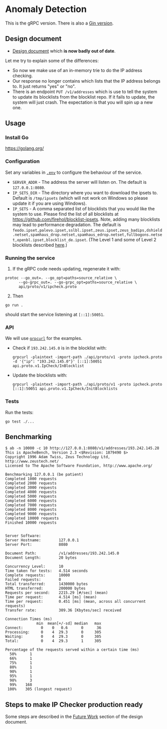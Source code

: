 # Anomaly Detection

This is the gRPC version. There is also a [Gin version](https://github.com/siyopao/ipcheck/tree/gin-version).

## Design document

 - [Design document](https://docs.google.com/document/d/1i_hwcNFGmx_v72G_TZ9YjHjzUM6Yv74tvBlvb_CoHfU/edit#) which **is now badly out of date**.

 Let me try to explain some of the differences:
 - So now we make use of an in-memory trie to do the IP address checking.
 - Our response no longer contains which lists that the IP address belongs to. It just returns "yes" or "no".
 - There is an endpoint `PUT /v1/addresses` which is use to tell the system to update its blocklists from the blocklist repo. If it fails to update, the system will just crash. The expectation is that you will spin up a new one.

## Usage

### Install Go

https://golang.org/

### Configuration

Set any variables in [`.env`](./.env) to configure the behaviour of the service.

- `SERVER_ADDR` - The address the server will listen on. The default is `127.0.0.1:8080`.
- `IP_SETS_DIR` - The directory where you want to download the ipsets to. Default is `/tmp/ipsets` (which will not work on Windows so please update it if you are using Windows).
- `IP_SETS` - A comma separated list of blocklists that you would like the system to use. Please find the list of all blocklists at https://github.com/firehol/blocklist-ipsets. Note, adding many blocklists may lead to performance degradation. The default is `feodo.ipset,palevo.ipset,sslbl.ipset,zeus.ipset,zeus_badips,dshield.netset,spamhaus_drop.netset,spamhaus_edrop.netset,fullbogons.netset,openbl.ipset,blocklist_de.ipset`. (The Level 1 and some of Level 2 blocklists described [here](https://github.com/firehol/blocklist-ipsets#which-ones-to-use).)

### Running the service

1. If the gRPC code needs updating, regenerate it with:
  ```
  protoc --go_out=. --go_opt=paths=source_relative \
        --go-grpc_out=. --go-grpc_opt=paths=source_relative \
        api/proto/v1/ipcheck.proto
  ```
2. Then
```
go run .
```
should start the service listening at `[::1]:50051`.

### API

We will use [`grpcurl`](https://github.com/fullstorydev/grpcurl) for the examples.

- Check if `193.242.145.0` is in the blocklist with:
  ```
  grpcurl -plaintext -import-path ./api/proto/v1 -proto ipcheck.proto -d '{"ip": "193.242.145.0"}' [::1]:50051 api.proto.v1.IpCheck/InBlocklist
  ```
- Update the blocklists with:
  ```
  grpcurl -plaintext -import-path ./api/proto/v1 -proto ipcheck.proto [::1]:50051 api.proto.v1.IpCheck/InitBlocklists
  ```

### Tests

Run the tests:
```
go test ./...
```

## Benchmarking

```
$ ab -n 10000 -c 10 http://127.0.0.1:8080/v1/addresses/193.242.145.28
This is ApacheBench, Version 2.3 <$Revision: 1879490 $>
Copyright 1996 Adam Twiss, Zeus Technology Ltd, http://www.zeustech.net/
Licensed to The Apache Software Foundation, http://www.apache.org/

Benchmarking 127.0.0.1 (be patient)
Completed 1000 requests
Completed 2000 requests
Completed 3000 requests
Completed 4000 requests
Completed 5000 requests
Completed 6000 requests
Completed 7000 requests
Completed 8000 requests
Completed 9000 requests
Completed 10000 requests
Finished 10000 requests


Server Software:
Server Hostname:        127.0.0.1
Server Port:            8080

Document Path:          /v1/addresses/193.242.145.0
Document Length:        20 bytes

Concurrency Level:      10
Time taken for tests:   4.514 seconds
Complete requests:      10000
Failed requests:        0
Total transferred:      1430000 bytes
HTML transferred:       200000 bytes
Requests per second:    2215.29 [#/sec] (mean)
Time per request:       4.514 [ms] (mean)
Time per request:       0.451 [ms] (mean, across all concurrent requests)
Transfer rate:          309.36 [Kbytes/sec] received

Connection Times (ms)
              min  mean[+/-sd] median   max
Connect:        0    0   0.6      0      36
Processing:     0    4  29.3      0     305
Waiting:        0    4  29.3      0     305
Total:          0    4  29.3      1     305

Percentage of the requests served within a certain time (ms)
  50%      1
  66%      1
  75%      1
  80%      1
  90%      1
  95%      1
  98%      3
  99%    168
 100%    305 (longest request)
```

## Steps to make IP Checker production ready

Some steps are described in the [Future Work](https://docs.google.com/document/d/1i_hwcNFGmx_v72G_TZ9YjHjzUM6Yv74tvBlvb_CoHfU/edit#heading=h.bcsw102vr267) section of the design document.
